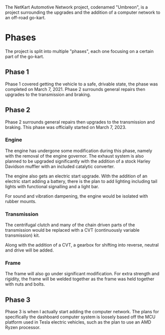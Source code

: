 The NetKart Automotive Network project, codenamed "Umbreon", is a project surrounding the upgrades and the addition of a computer network to an off-road go-kart.

# Phases
The project is split into multiple "phases", each one focusing on a certain part of the go-kart.

## Phase 1
Phase 1 covered getting the vehicle to a safe, drivable state, the phase was completed on March 7, 2021. Phase 2 surrounds general repairs then upgrades to the transmission and braking.

## Phase 2
Phase 2 surrounds general repairs then upgrades to the transmission and braking. This phase was officially started on March 7, 2023.

### Engine
The engine has undergone some modification during this phase, namely with the removal of the engine governor. The exhaust system is also planned to be upgraded significantly with the addition of a stock Harley Davidson muffler with an included catalytic converter.

The engine also gets an electric start upgrade. With the addition of an electric start adding a battery, there is the plan to add lighting including tail lights with functional signalling and a light bar.

For sound and vibration dampening, the engine would be isolated with rubber mounts. 

### Transmission
The centrifugal clutch and many of the chain driven parts of the transmission would be replaced with a CVT (continuously variable transmission) kit.

Along with the addition of a CVT, a gearbox for shifting into reverse, neutral and drive will be added. 

### Frame
The frame will also go under significant modification. For extra strength and rigidity, the frame will be welded together as the frame was held together with nuts and bolts.

## Phase 3
Phase 3 is when I actually start adding the computer network. The plans for specifically the dashboard computer system is loosely based off the MCU platform used in Tesla electric vehicles, such as the plan to use an AMD Ryzen processor.
